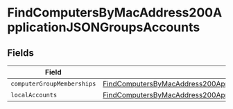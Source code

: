# FindComputersByMacAddress200ApplicationJSONGroupsAccounts


## Fields

| Field                                                                                                                                                                                               | Type                                                                                                                                                                                                | Required                                                                                                                                                                                            | Description                                                                                                                                                                                         |
| --------------------------------------------------------------------------------------------------------------------------------------------------------------------------------------------------- | --------------------------------------------------------------------------------------------------------------------------------------------------------------------------------------------------- | --------------------------------------------------------------------------------------------------------------------------------------------------------------------------------------------------- | --------------------------------------------------------------------------------------------------------------------------------------------------------------------------------------------------- |
| `computerGroupMemberships`                                                                                                                                                                          | [FindComputersByMacAddress200ApplicationJSONGroupsAccountsComputerGroupMemberships](../../models/operations/findcomputersbymacaddress200applicationjsongroupsaccountscomputergroupmemberships.md)[] | :heavy_minus_sign:                                                                                                                                                                                  | N/A                                                                                                                                                                                                 |
| `localAccounts`                                                                                                                                                                                     | [FindComputersByMacAddress200ApplicationJSONGroupsAccountsLocalAccounts](../../models/operations/findcomputersbymacaddress200applicationjsongroupsaccountslocalaccounts.md)[]                       | :heavy_minus_sign:                                                                                                                                                                                  | N/A                                                                                                                                                                                                 |